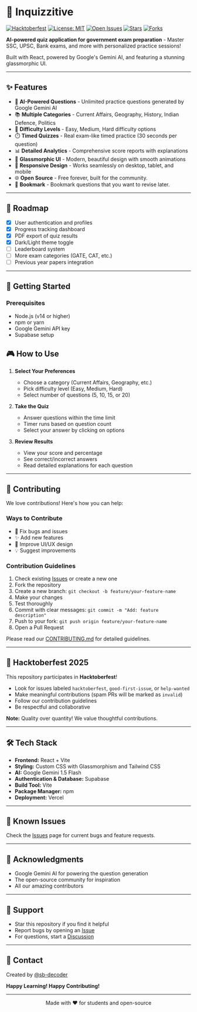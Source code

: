 # 🧠 Inquizzitive

[![Hacktoberfest](https://img.shields.io/badge/Hacktoberfest-2025-blueviolet?style=for-the-badge&logo=hacktoberfest)](https://hacktoberfest.com)
[![License: MIT](https://img.shields.io/badge/License-MIT-green.svg?style=for-the-badge)](./LICENSE)
[![Open Issues](https://img.shields.io/github/issues/sb-decoder/inquizzitive?style=for-the-badge)](https://github.com/sb-decoder/inquizzitive/issues)
[![Stars](https://img.shields.io/github/stars/sb-decoder/inquizzitive?style=for-the-badge)](https://github.com/sb-decoder/inquizzitive/stargazers)
[![Forks](https://img.shields.io/github/forks/sb-decoder/inquizzitive?style=for-the-badge)](https://github.com/sb-decoder/inquizzitive/network/members)

**AI-powered quiz application for government exam preparation** - Master SSC, UPSC, Bank exams, and more with personalized practice sessions!

Built with React, powered by Google's Gemini AI, and featuring a stunning glassmorphic UI.

---

## ✨ Features

- 🤖 **AI-Powered Questions** - Unlimited practice questions generated by Google Gemini AI
- 📚 **Multiple Categories** - Current Affairs, Geography, History, Indian Defence, Politics
- 🎯 **Difficulty Levels** - Easy, Medium, Hard difficulty options
- ⏱️ **Timed Quizzes** - Real exam-like timed practice (30 seconds per question)
- 📊 **Detailed Analytics** - Comprehensive score reports with explanations
- 🎨 **Glassmorphic UI** - Modern, beautiful design with smooth animations
- 📱 **Responsive Design** - Works seamlessly on desktop, tablet, and mobile
- 🌐 **Open Source** - Free forever, built for the community.
- 📌 **Bookmark** - Bookmark questions that you want to revise later.

---


## 🔮 Roadmap

- [x] User authentication and profiles
- [x] Progress tracking dashboard
- [x] PDF export of quiz results
- [x] Dark/Light theme toggle
- [ ] Leaderboard system
- [ ] More exam categories (GATE, CAT, etc.)
- [ ] Previous year papers integration

---

## 🚀 Getting Started

### Prerequisites

- Node.js (v14 or higher)
- npm or yarn
- Google Gemini API key
- Supabase setup

## 🎮 How to Use

1. **Select Your Preferences**
   - Choose a category (Current Affairs, Geography, etc.)
   - Pick difficulty level (Easy, Medium, Hard)
   - Select number of questions (5, 10, 15, or 20)

2. **Take the Quiz**
   - Answer questions within the time limit
   - Timer runs based on question count
   - Select your answer by clicking on options

3. **Review Results**
   - View your score and percentage
   - See correct/incorrect answers
   - Read detailed explanations for each question

---

## 🤝 Contributing

We love contributions! Here's how you can help:

### Ways to Contribute

- 🐞 Fix bugs and issues
- ✨ Add new features 
- 🎨 Improve UI/UX design
- 💡 Suggest improvements

### Contribution Guidelines

1. Check existing [Issues](https://github.com/sb-decoder/inquizzitive/issues) or create a new one
2. Fork the repository
3. Create a new branch: `git checkout -b feature/your-feature-name`
4. Make your changes
5. Test thoroughly
6. Commit with clear messages: `git commit -m "Add: feature description"`
7. Push to your fork: `git push origin feature/your-feature-name`
8. Open a Pull Request

Please read our [CONTRIBUTING.md](./CONTRIBUTING.md) for detailed guidelines.

---

## 🎃 Hacktoberfest 2025

This repository participates in **Hacktoberfest**!

- Look for issues labeled `hacktoberfest`, `good-first-issue`, or `help-wanted`
- Make meaningful contributions (spam PRs will be marked as `invalid`)
- Follow our contribution guidelines
- Be respectful and collaborative

**Note:** Quality over quantity! We value thoughtful contributions.

---

## 🛠️ Tech Stack

- **Frontend:** React + Vite
- **Styling:** Custom CSS with Glassmorphism and Tailwind CSS 
- **AI:** Google Gemini 1.5 Flash
- **Authentication & Database:** Supabase 
- **Build Tool:** Vite
- **Package Manager:** npm
- **Deployment:** Vercel



---

## 🐛 Known Issues

Check the [Issues](https://github.com/sb-decoder/inquizzitive/issues) page for current bugs and feature requests.

---

## 🙏 Acknowledgments

- Google Gemini AI for powering the question generation
- The open-source community for inspiration
- All our amazing contributors

---

## 💬 Support

- Star this repository if you find it helpful
- Report bugs by opening an [Issue](https://github.com/sb-decoder/inquizzitive/issues)
- For questions, start a [Discussion](https://github.com/sb-decoder/inquizzitive/discussions)

---

## 📧 Contact

Created by [@sb-decoder](https://github.com/sb-decoder)

**Happy Learning! Happy Contributing!**

---

<div align="center">
  Made with ❤️ for students and open-source
</div>
